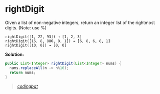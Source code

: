 # rightDigit

Given a list of non-negative integers, return an integer list of the rightmost digits. (Note: use %)

```
rightDigit([1, 22, 93]) → [1, 2, 3]
rightDigit([16, 8, 886, 8, 1]) → [6, 8, 6, 8, 1]
rightDigit([10, 0]) → [0, 0]
```

**Solution:**

```java
public List<Integer> rightDigit(List<Integer> nums) {
  nums.replaceAll(n -> n%10);
  return nums;
}
```

> _[codingbat](https://codingbat.com/prob/p152194)_